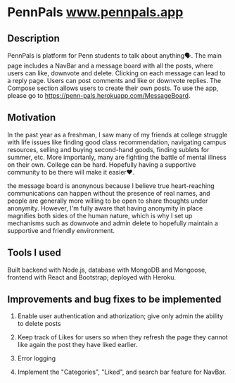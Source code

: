 # PennPals www.pennpals.app

## Description
PennPals is platform for Penn students to talk about anything🗣. The main page includes a NavBar and a message board with all the posts, where users can like, downvote and delete. Clicking on each message can lead to a reply page. Users can post comments and like or downvote replies. The Compose section allows users to create their own posts. To use the app, please go to https://penn-pals.herokuapp.com/MessageBoard.

## Motivation
In the past year as a freshman, I saw many of my friends at college struggle with life issues like finding good class recommendation, navigating campus resources, selling and buying second-hand goods, finding sublets for summer, etc. More importanly, many are fighting the battle of mental illness on their own. College can be hard. Hopefully having a supportive community to be there will make it easier❤️. 

the message board is anonynous because I believe true heart-reaching communications can happen without the presence of real names, and people are generally more willing to be open to share thoughts under anonymity. However, I'm fully aware that having anonymity in place magnifies both sides of the human nature, which is why I set up mechanisms such as downvote and admin delete to hopefully maintain a supportive and friendly environment.

## Tools I used

Built backend with Node.js, database with MongoDB and Mongoose, frontend with React and Bootstrap; deployed with Heroku.

## Improvements and bug fixes to be implemented

1. Enable user authentication and athorization; give only admin the ability to delete posts

2. Keep track of Likes for users so when they refresh the page they cannot like again the post they have liked earlier. 

3. Error logging

4. Implement the "Categories", "Liked", and search bar feature for NavBar.

